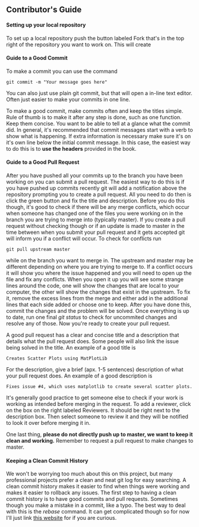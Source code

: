 ## Contributor's Guide

#### Setting up your local repository
To set up a local repository push the button labeled Fork that's in the top right of the repository you want to work on.
This will create 

#### Guide to a Good Commit
To make a commit you can use the command
```
git commit -m "Your message goes here"
```
You can also just use plain git commit,
but that will open a in-line text editor.
Often just easier to make your commits in one line.

To make a good commit, make commits often and keep the titles simple.
Rule of thumb is to make it after any step is done, such as one function.
Keep them concise.
You want to be able to tell at a glance what the commit did.
In general, it's recommended that commit messages start with a verb to show what is happening.
If extra information is necessary make sure it's on it's own line below the initial commit message.
In this case, the easiest way to do this is to **use the headers** provided in the book.

#### Guide to a Good Pull Request
After you have pushed all your commits up to the branch you have been working on you can submit a pull request.
The easiest way to do this is if you have pushed up commits recently 
git will add a notification above the repository prompting you to create a pull request.
All you need to do then is click the green button and fix the title and description.
Before you do this though, it's good to check if there will be any merge conflicts,
which occur when someone has changed one of the files you were working on in the branch you are trying to merge into
(typically master).
If you create a pull request without checking though or
if an update is made to master in the time between when you submit your pull request and it gets accepted
git will inform you if a conflict will occur.
To check for conflicts run
```
git pull upstream master
```
while on the branch you want to merge in.
The upstream and master may be different depending on where you are trying to merge to.
If a conflict occurs it will show you where the issue happened and you will need to open up the file and fix any conflicts.
When you open it up you will see some strange lines around the code,
one will show the changes that are local to your computer,
the other will show the changes that exist in the upstream.
To fix it, remove the excess lines from the merge and either add in the additional lines that each side added
or choose one to keep.
After you have done this, commit the changes and the problem will be solved.
Once everything is up to date, run one final *git status* to check for uncommited changes and resolve any of those.
Now you're ready to create your pull request.

A good pull request has a clear and concise title and a description that details what the pull request does.
Some people will also link the issue being solved in the title.
An example of a good title is
``` 
Creates Scatter Plots using MatPlotLib
```
For the description, give a brief (apx. 1-5 sentences) description of what your pull request does.
An example of a good description is
```
Fixes issue #4, which uses matplotlib to create several scatter plots.
```
It's generally good practice to get someone else to check if your work is working as intended before merging in the request.
To add a reviewer, click on the box on the right labeled Reviewers.
It should be right next to the description box.
Then select someone to review it and they will be notified to look it over before merging it in.

One last thing,
**please do not directly push up to master, we want to keep it clean and working.**
Remember to request a pull request to make changes to master.

#### Keeping a Clean Commit History
We won't be worrying too much about this on this project,
but many professional projects prefer a clean and neat git log for easy searching.
A clean commit history makes it easier to find when things were working and
makes it easier to rollback any issues.
The first step to having a clean commit history is to have good commits and pull requests.
Sometimes though you make a mistake in a commit, like a typo.
The best way to deal with this is the *rebase* command.
It can get complicated though so for now I'll just link [this website][rebase] for if you are curious.

[rebase]: https://www.atlassian.com/git/tutorials/rewriting-history/git-rebase#:~:text=Rebase%20is%20one%20of%20two,has%20powerful%20history%20rewriting%20features.